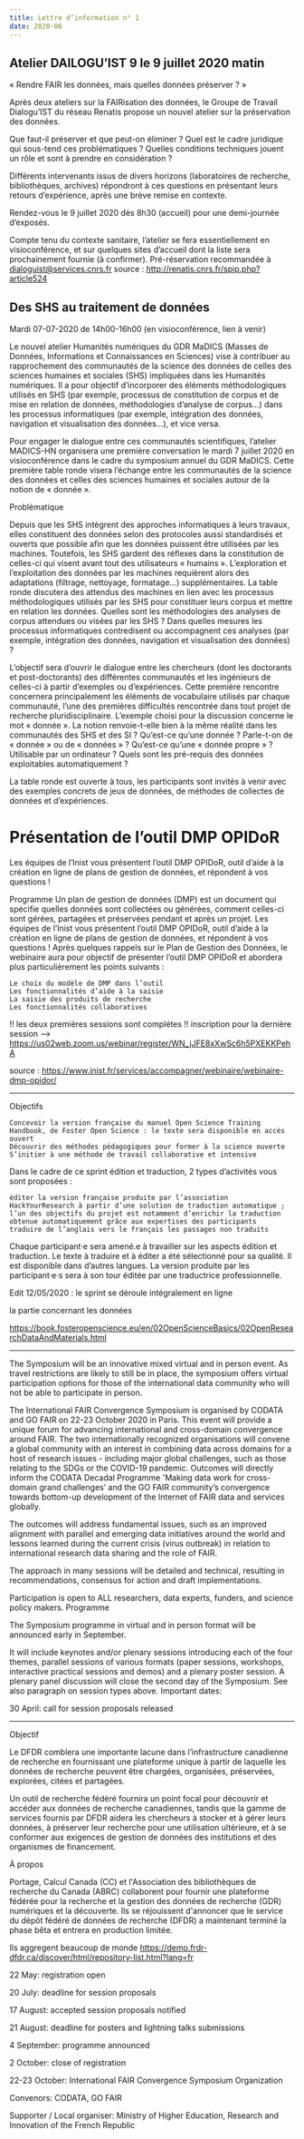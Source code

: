 ```yaml
---
title: Lettre d’information n° 1 
date: 2020-06
---
```


## Atelier DAILOGU’IST 9 le 9 juillet 2020 matin

« Rendre FAIR les données, mais quelles données préserver ? »

Après deux ateliers sur la FAIRisation des données, le Groupe de Travail Dialogu’IST du réseau Renatis propose un nouvel atelier sur la préservation des données.

Que faut-il préserver et que peut-on éliminer ? Quel est le cadre juridique qui sous-tend ces problématiques ? Quelles conditions techniques jouent un rôle et sont à prendre en considération ?

Différents intervenants issus de divers horizons (laboratoires de recherche, bibliothèques, archives) répondront à ces questions en présentant leurs retours d’expérience, après une brève remise en contexte.

Rendez-vous le 9 juillet 2020 dès 8h30 (accueil) pour une demi-journée d’exposés.

Compte tenu du contexte sanitaire, l’atelier se fera essentiellement en visioconférence, et sur quelques sites d’accueil dont la liste sera prochainement fournie (à confirmer). Pré-réservation recommandée à dialoguist@services.cnrs.fr
source : http://renatis.cnrs.fr/spip.php?article524

## Des SHS au traitement de données

Mardi 07-07-2020 de 14h00-16h00 (en visioconférence, lien à venir)

 

Le nouvel atelier Humanités numériques du GDR MaDICS (Masses de Données, Informations et Connaissances en Sciences) vise à contribuer au rapprochement des communautés de la science des données de celles des sciences humaines et sociales (SHS) impliquées dans les Humanités numériques. Il a pour objectif d’incorporer des éléments méthodologiques utilisés en SHS (par exemple, processus de constitution de corpus et de mise en relation de données, méthodologies d’analyse de corpus…) dans les processus informatiques (par exemple, intégration des données, navigation et visualisation des données…), et vice versa.

Pour engager le dialogue entre ces communautés scientifiques, l’atelier MADICS-HN organisera une première conversation le mardi 7 juillet 2020 en visioconférence dans le cadre du symposium annuel du GDR MaDICS. Cette première table ronde visera l’échange entre les communautés de la science des données et celles des sciences humaines et sociales autour de la notion de « donnée ».

 

Problématique

Depuis que les SHS intègrent des approches informatiques à leurs travaux, elles constituent des données selon des protocoles aussi standardisés et ouverts que possible afin que les données puissent être utilisées par les machines. Toutefois, les SHS gardent des réflexes dans la constitution de celles-ci qui visent avant tout des utilisateurs « humains ». L’exploration et l’exploitation des données par les machines requièrent alors des adaptations (filtrage, nettoyage, formatage...) supplémentaires. La table ronde discutera des attendus des machines en lien avec les processus méthodologiques utilisés par les SHS pour constituer leurs corpus et mettre en relation les données. Quelles sont les méthodologies des analyses de corpus attendues ou visées par les SHS ? Dans quelles mesures les processus informatiques contredisent ou accompagnent ces analyses (par exemple, intégration des données, navigation et visualisation des données) ?

L’objectif sera d’ouvrir le dialogue entre les chercheurs (dont les doctorants et post-doctorants) des différentes communautés et les ingénieurs de celles-ci à partir d’exemples ou d’expériences. Cette première rencontre concernera principalement les éléments de vocabulaire utilisés par chaque communauté, l’une des premières difficultés rencontrée dans tout projet de recherche pluridisciplinaire. L’exemple choisi pour la discussion concerne le mot « donnée ». La notion renvoie-t-elle bien à la même réalité dans les communautés des SHS et des SI ? Qu’est-ce qu’une donnée ? Parle-t-on de « donnée » ou de « données » ? Qu’est-ce qu’une « donnée propre » ? Utilisable par un ordinateur ? Quels sont les pré-requis des données exploitables automatiquement ?

La table ronde est ouverte à tous, les participants sont invités à venir avec des exemples concrets de jeux de données, de méthodes de collectes de données et d’expériences.

# Présentation de l’outil DMP OPIDoR

Les équipes de l’Inist vous présentent l’outil DMP OPIDoR, outil d’aide à la création en ligne de plans de gestion de données, et répondent à vos questions !

Programme
Un plan de gestion de données (DMP) est un document qui spécifie quelles données sont collectées ou générées, comment celles-ci sont gérées, partagées et préservées pendant et après un projet. Les équipes de l’Inist vous présentent l’outil DMP OPIDoR, outil d’aide à la création en ligne de plans de gestion de données, et répondent à vos questions !   Après quelques rappels sur le Plan de Gestion des Données, le webinaire aura pour objectif de présenter l’outil DMP OPIDoR et abordera plus particulièrement les points suivants :

    Le choix du modèle de DMP dans l’outil
    Les fonctionnalités d’aide à la saisie
    La saisie des produits de recherche
    Les fonctionnalités collaboratives

 !! les deux premières sessions sont complétes !!
inscription pour la dernière session --> https://us02web.zoom.us/webinar/register/WN_jJFE8xXwSc6h5PXEKKPehA

source : https://www.inist.fr/services/accompagner/webinaire/webinaire-dmp-opidor/

**************************************************************************************

Objectifs

    Concevoir la version française du manuel Open Science Training Handbook, de Foster Open Science : le texte sera disponible en accès ouvert
    Découvrir des méthodes pédagogiques pour former à la science ouverte
    S’initier à une méthode de travail collaborative et intensive

Dans le cadre de ce sprint édition et traduction, 2 types d’activités vous sont proposées : 

    éditer la version française produite par l’association HackYourResearch à partir d’une solution de traduction automatique ; l’un des objectifs du projet est notamment d’enrichir la traduction obtenue automatiquement grâce aux expertises des participants
    traduire de l’anglais vers le français les passages non traduits

Chaque participant·e sera amené.e à travailler sur les aspects édition et traduction. Le texte à traduire et à éditer a été sélectionné pour sa qualité. Il est disponible dans d’autres langues. La version produite par les participant·e·s sera à son tour éditée par une traductrice professionnelle.

Edit 12/05/2020 : le sprint se déroule intégralement en ligne

la partie concernant les données

https://book.fosteropenscience.eu/en/02OpenScienceBasics/02OpenResearchDataAndMaterials.html

**************************************************************************************

The Symposium will be an innovative mixed virtual and in person event. As travel restrictions are likely to still be in place, the symposium offers virtual participation options for those of the international data community who will not be able to participate in person. 

The International FAIR Convergence Symposium is organised by CODATA and GO FAIR on 22-23 October 2020 in Paris. This event will provide a unique forum for advancing international and cross-domain convergence around FAIR. The two internationally recognized organisations will convene a global community with an interest in combining data across domains for a host of research issues - including major global challenges, such as those relating to the SDGs or the COVID-19 pandemic. Outcomes will directly inform the CODATA Decadal Programme 'Making data work for cross-domain grand challenges’ and the GO FAIR community’s convergence towards bottom-up development of the Internet of FAIR data and services globally. 

The outcomes will address fundamental issues, such as an improved alignment with parallel and emerging data initiatives around the world and lessons learned during the current crisis (virus outbreak) in relation to international research data sharing and the role of FAIR.

The approach in many sessions will be detailed and technical, resulting in recommendations, consensus for action and draft implementations. 

Participation is open to ALL researchers, data experts, funders, and science policy makers.
Programme

The Symposium programme in virtual and in person format will be announced early in September. 

It will include keynotes and/or plenary sessions introducing each of the four themes, parallel sessions of various formats (paper sessions, workshops, interactive practical sessions and demos) and a plenary poster session. A plenary panel discussion will close the second day of the Symposium. See also paragraph on session types above. 
Important dates:

30 April: call for session proposals released

**************************************************************************************

Objectif

Le DFDR comblera une importante lacune dans l’infrastructure canadienne de recherche en fournissant une plateforme unique à partir de laquelle les données de recherche peuvent être chargées, organisées, préservées, explorées, citées et partagées.

Un outil de recherche fédéré fournira un point focal pour découvrir et accéder aux données de recherche canadiennes, tandis que la gamme de services fournis par DFDR aidera les chercheurs à stocker et à gérer leurs données, à préserver leur recherche pour une utilisation ultérieure, et à se conformer aux exigences de gestion de données des institutions et des organismes de financement.

À propos

Portage, Calcul Canada (CC) et l'Association des bibliothèques de recherche du Canada (ABRC) collaborent pour fournir une plateforme fédérée pour la recherche et la gestion des données de recherche (GDR) numériques et la découverte. Ils se réjouissent d'annoncer que le service du dépôt fédéré de données de recherche (DFDR) a maintenant terminé la phase bêta et entrera en production limitée.

Ils aggregent beaucoup de monde
https://demo.frdr-dfdr.ca/discover/html/repository-list.html?lang=fr


22 May: registration open

20 July: deadline for session proposals

17 August: accepted session proposals notified

21 August: deadline for posters and lightning talks submissions

4 September: programme announced

2 October: close of registration

22-23 October: International FAIR Convergence Symposium
Organization

Convenors: CODATA, GO FAIR

Supporter / Local organiser:  Ministry of Higher Education, Research and Innovation of the French Republic



